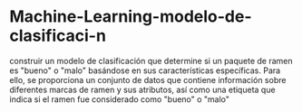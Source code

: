 # Machine-Learning-modelo-de-clasificaci-n
construir un modelo de clasificación que determine si un paquete de ramen es "bueno" o "malo" basándose en sus características específicas. Para ello, se proporciona un conjunto de datos que contiene información sobre diferentes marcas de ramen y sus atributos, así como una etiqueta que indica si el ramen fue considerado como "bueno" o "malo" 
